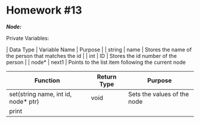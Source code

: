 # Homework #13 #

_**Node:**_

Private Variables:

| Data Type | Variable Name | Purpose |
| string    | name          | Stores the name of the person that matches the id |
| int       | ID            | Stores the id number of the person |
| node*     | next1         | Points to the list item following the current node

| Function | Return Type | Purpose |
| -------- | ----------- | ------- |
| set(string name, int id, node* ptr) | void | Sets the values of the node
| print    | 
